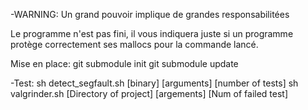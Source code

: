 -WARNING: Un grand pouvoir implique de grandes responsabilitées

Le programme n'est pas fini, il vous indiquera juste si un programme protège 
correctement ses mallocs pour la commande lancé.

Mise en place:
git submodule init
git submodule update

-Test:
 sh detect_segfault.sh [binary] [arguments] [number of tests]
 sh valgrinder.sh [Directory of project] [argements] [Num of failed test]
